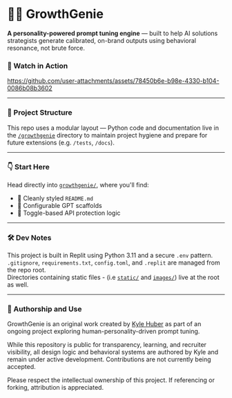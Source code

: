 # 🧞‍♂️ GrowthGenie

**A personality-powered prompt tuning engine** — built to help AI solutions strategists generate calibrated, on-brand outputs using behavioral resonance, not brute force.

### 🎥 Watch in Action

https://github.com/user-attachments/assets/78450b6e-b98e-4330-b104-0086b08b3602

---

### 📁 Project Structure

This repo uses a modular layout — Python code and documentation live in the [`/growthgenie`](./growthgenie/) directory to maintain project hygiene and prepare for future extensions (e.g. `/tests`, `/docs`).

---

### 👇 Start Here

Head directly into [`growthgenie/`](./growthgenie/), where you'll find:

- 📸 Cleanly styled `README.md`
- 🧠 Configurable GPT scaffolds
- 🔄 Toggle-based API protection logic
  
---

### 🛠️ Dev Notes

This project is built in Replit using Python 3.11 and a secure `.env` pattern.  
`.gitignore`, `requirements.txt`, `config.toml`, and `.replit` are managed from the repo root.  
Directories containing static files - (i.e [`static/`](./static/) and [`images/`](./images/)) live at the root as well.

---

### 👤 Authorship and Use

GrowthGenie is an original work created by [Kyle Huber](https://linkedin.com/in/kyle-james-my-filenames) as part of an ongoing project exploring human-personality-driven prompt tuning.

While this repository is public for transparency, learning, and recruiter visibility, all design logic and behavioral systems are authored by Kyle and remain under active development. Contributions are not currently being accepted.

Please respect the intellectual ownership of this project. If referencing or forking, attribution is appreciated.
